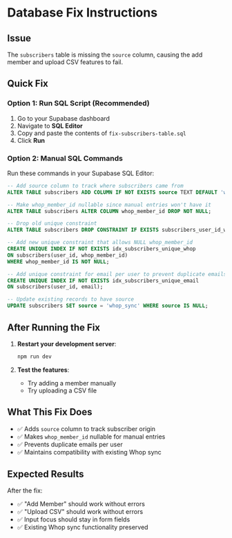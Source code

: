 # Database Fix Instructions

## Issue
The `subscribers` table is missing the `source` column, causing the add member and upload CSV features to fail.

## Quick Fix

### Option 1: Run SQL Script (Recommended)
1. Go to your Supabase dashboard
2. Navigate to **SQL Editor**
3. Copy and paste the contents of `fix-subscribers-table.sql`
4. Click **Run**

### Option 2: Manual SQL Commands
Run these commands in your Supabase SQL Editor:

```sql
-- Add source column to track where subscribers came from
ALTER TABLE subscribers ADD COLUMN IF NOT EXISTS source TEXT DEFAULT 'whop_sync';

-- Make whop_member_id nullable since manual entries won't have it
ALTER TABLE subscribers ALTER COLUMN whop_member_id DROP NOT NULL;

-- Drop old unique constraint
ALTER TABLE subscribers DROP CONSTRAINT IF EXISTS subscribers_user_id_whop_member_id_key;

-- Add new unique constraint that allows NULL whop_member_id
CREATE UNIQUE INDEX IF NOT EXISTS idx_subscribers_unique_whop 
ON subscribers(user_id, whop_member_id) 
WHERE whop_member_id IS NOT NULL;

-- Add unique constraint for email per user to prevent duplicate emails
CREATE UNIQUE INDEX IF NOT EXISTS idx_subscribers_unique_email 
ON subscribers(user_id, email);

-- Update existing records to have source
UPDATE subscribers SET source = 'whop_sync' WHERE source IS NULL;
```

## After Running the Fix

1. **Restart your development server**:
   ```bash
   npm run dev
   ```

2. **Test the features**:
   - Try adding a member manually
   - Try uploading a CSV file

## What This Fix Does

- ✅ Adds `source` column to track subscriber origin
- ✅ Makes `whop_member_id` nullable for manual entries
- ✅ Prevents duplicate emails per user
- ✅ Maintains compatibility with existing Whop sync

## Expected Results

After the fix:
- ✅ "Add Member" should work without errors
- ✅ "Upload CSV" should work without errors
- ✅ Input focus should stay in form fields
- ✅ Existing Whop sync functionality preserved